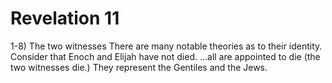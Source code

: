 # Revelation 11

1-8) The two witnesses
There are many notable theories as to their identity.
Consider that Enoch and Elijah have not died.
...all are appointed to die (the two witnesses die.)
They represent the Gentiles and the Jews.
